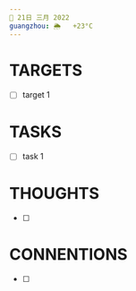```yaml
---
📆 21日 三月 2022
guangzhou: 🌦   +23°C
---
```


# TARGETS
- [ ] target 1

# TASKS
- [ ] task 1

# THOUGHTS
- [ ] 

# CONNENTIONS
- [ ] 